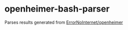 # openheimer-bash-parser
Parses results generated from [ErrorNoInternet/openheimer](https://github.com/ErrorNoInternet/openheimer)
